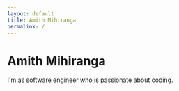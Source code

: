 ```yaml
---
layout: default
title: Amith Mihiranga 
permalink: /
---
```


# Amith Mihiranga 

I'm as software engineer who is passionate about coding.

